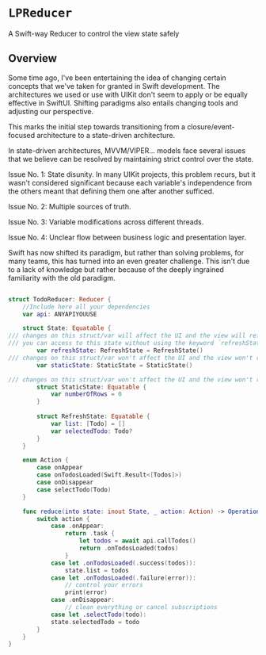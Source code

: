 # ``LPReducer``

A Swift-way Reducer to control the view state safely


## Overview

Some time ago, I've been entertaining the idea of changing certain concepts that we've taken for granted in Swift development. The architectures we used or use with UIKit don't seem to apply or be equally effective in SwiftUI. Shifting paradigms also entails changing tools and adjusting our perspective.

This marks the initial step towards transitioning from a closure/event-focused architecture to a state-driven architecture.

In state-driven architectures, MVVM/VIPER... models face several issues that we believe can be resolved by maintaining strict control over the state.

Issue No. 1: State disunity. In many UIKit projects, this problem recurs, but it wasn't considered significant because each variable's independence from the others meant that defining them one after another sufficed.

Issue No. 2: Multiple sources of truth.

Issue No. 3: Variable modifications across different threads.

Issue No. 4: Unclear flow between business logic and presentation layer.

Swift has now shifted its paradigm, but rather than solving problems, for many teams, this has turned into an even greater challenge. This isn't due to a lack of knowledge but rather because of the deeply ingrained familiarity with the old paradigm.

```swift

struct TodoReducer: Reducer {
    //Include here all your dependencies
    var api: ANYAPIYOUUSE

    struct State: Equatable {
/// changes on this struct/var will affect the UI and the view will refresh
/// you can access to this state without using the keyword ´refreshState´
        var refreshState: RefreshState = RefreshState()
/// changes on this struct/var won't affect the UI and the view won't refresh
        var staticState: StaticState = StaticState()

/// changes on this struct/var won't affect the UI and the view won't refresh
        struct StaticState: Equatable {
            var numberOfRows = 0
        }
        
        struct RefreshState: Equatable {
            var list: [Todo] = []
            var selectedTodo: Todo?
        }
    }

    enum Action {
        case onAppear
        case onTodosLoaded(Swift.Result<[Todos]>)
        case onDisappear
        case selectTodo(Todo)
    }

    func reduce(into state: inout State, _ action: Action) -> Operation<Action> {
        switch action {
            case .onAppear:
                return .task {
                    let todos = await api.callTodos()
                    return .onTodosLoaded(todos)
                }
            case let .onTodosLoaded(.success(todos)):
                state.list = todos
            case let .onTodosLoaded(.failure(error)):
                // control your errors
                print(error)
            case .onDisappear:
                // clean everything or cancel subscriptions
            case let .selectTodo(todo):
            state.selectedTodo = todo
        }
    }
}
```
